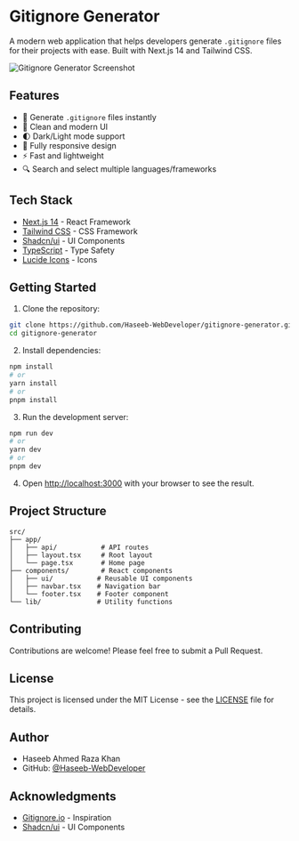# Gitignore Generator

A modern web application that helps developers generate `.gitignore` files for their projects with ease. Built with Next.js 14 and Tailwind CSS.

![Gitignore Generator Screenshot](screenshot.png)

## Features

- 🚀 Generate `.gitignore` files instantly
- 🎨 Clean and modern UI
- 🌓 Dark/Light mode support
- 📱 Fully responsive design
- ⚡ Fast and lightweight
- 🔍 Search and select multiple languages/frameworks

## Tech Stack

- [Next.js 14](https://nextjs.org/) - React Framework
- [Tailwind CSS](https://tailwindcss.com/) - CSS Framework
- [Shadcn/ui](https://ui.shadcn.com/) - UI Components
- [TypeScript](https://www.typescriptlang.org/) - Type Safety
- [Lucide Icons](https://lucide.dev/) - Icons

## Getting Started

1. Clone the repository:
```bash
git clone https://github.com/Haseeb-WebDeveloper/gitignore-generator.git
cd gitignore-generator
```

2. Install dependencies:
```bash
npm install
# or
yarn install
# or
pnpm install
```

3. Run the development server:
```bash
npm run dev
# or
yarn dev
# or
pnpm dev
```

4. Open [http://localhost:3000](http://localhost:3000) with your browser to see the result.

## Project Structure

```
src/
├── app/
│   ├── api/           # API routes
│   ├── layout.tsx     # Root layout
│   └── page.tsx       # Home page
├── components/        # React components
│   ├── ui/           # Reusable UI components
│   ├── navbar.tsx    # Navigation bar
│   └── footer.tsx    # Footer component
└── lib/              # Utility functions
```

## Contributing

Contributions are welcome! Please feel free to submit a Pull Request.

## License

This project is licensed under the MIT License - see the [LICENSE](LICENSE) file for details.

## Author

- Haseeb Ahmed Raza Khan
- GitHub: [@Haseeb-WebDeveloper](https://github.com/Haseeb-WebDeveloper)

## Acknowledgments

- [Gitignore.io](https://www.toptal.com/developers/gitignore) - Inspiration
- [Shadcn/ui](https://ui.shadcn.com/) - UI Components
